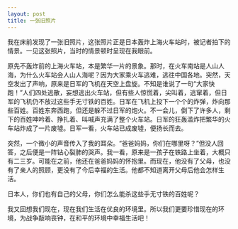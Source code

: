 ```yaml
---
layout: post
title: 一张旧照片
---
```



我在床前发现了一张旧照片，这张照片正是日本轰炸上海火车站时，被记者拍下的情景。一见这张照片，当时的情景顿时呈现在我眼前。

原先不轰炸前的上海火车站，本是繁华一片的景象。那时，在火车南站是人山人海，为什么火车站会人山人海呢？因为大家乘火车逃难，逃往中国各地。突然，天空发出了声响，原来是日军的飞机在天空上盘旋。不知是谁说了一句“大家快跑！”人们四处逃散，妄想逃出火车站，但有些人惊慌着，尖叫着，逃窜着，但日军的飞机仍不放过这些手无寸铁的百姓。日军在飞机上投下一个个的炸弹，炸向那些百姓。百姓东奔西跑，但还是躲不过日军的炮火。不一会儿，倒下了许多人，剩下的百姓呻吟着、挣扎着、叫喊声充满了整个火车站。日军的狂轰滥炸把繁华的火车站炸成了一片废墟。日军一看，火车站已成废墟，便扬长而去。

突然，一个微小的声音传入了我的耳朵。“爸爸妈妈，你们在哪里呀？”但没人回答，之后便是一阵钻心裂肺的哭声。我一看，原来是一孩子在铁路上坐着，大概只有二三岁。可能在之前，他还在爸爸妈妈的怀抱里。而现在，他没有了父母，也没有了亲人的照顾，更没有了今后幸福的生活。他都不知道离开父母后他会怎样生活。

日本人，你们也有自己的父母，你们怎么能杀这些手无寸铁的百姓呢？

我又回想我们现在，现在我们生活在优良的环境里。所以我们更要珍惜现在的环境，为战争敲响丧钟，在和平的环境中幸福生活吧！
